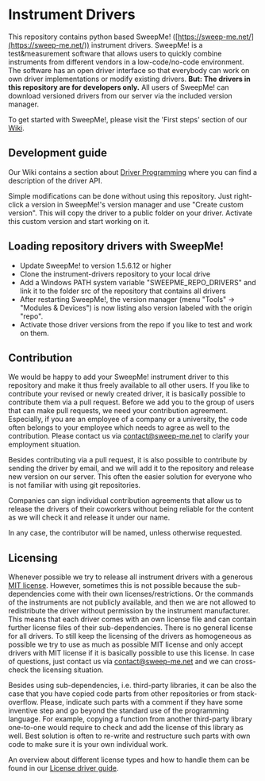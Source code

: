 # Instrument Drivers
This repository contains python based SweepMe! ([https://sweep-me.net/](https://sweep-me.net/)) instrument drivers. 
SweepMe! is a test&measurement software that allows users to quickly combine instruments from different vendors in a low-code/no-code environment.
The software has an open driver interface so that everybody can work on own driver implementations or modify existing drivers.
**But: The drivers in this repository are for developers only.**
All users of SweepMe! can download versioned drivers from our server via the included version manager.

To get started with SweepMe!, please visit the 'First steps' section of our [Wiki](https://wiki.sweep-me.net/wiki/Main_Page).

## Development guide
Our Wiki contains a section about [Driver Programming](https://wiki.sweep-me.net/wiki/Driver_Programming) where you can find a description of the driver API.

Simple modifications can be done without using this repository.
Just right-click a version in SweepMe!'s version manager and use "Create custom version".
This will copy the driver to a public folder on your driver. Activate this custom version and start working on it.

## Loading repository drivers with SweepMe!

* Update SweepMe! to version 1.5.6.12 or higher
* Clone the instrument-drivers repository to your local drive
* Add a Windows PATH system variable "SWEEPME_REPO_DRIVERS" and link it to the folder src of the repository that contains all drivers 
* After restarting SweepMe!, the version manager (menu "Tools" -> "Modules & Devices") is now listing also version labeled with the origin "repo".
* Activate those driver versions from the repo if you like to test and work on them.

## Contribution
We would be happy to add your SweepMe! instrument driver to this repository and make it thus freely available to all other users.
If you like to contribute your revised or newly created driver, it is basically possible to contribute them via a pull request.
Before we add you to the group of users that can make pull requests, we need your contribution agreement.
Especially, if you are an employee of a company or a university, the code often belongs to your employee which needs to agree as well to the contribution.
Please contact us via contact@sweep-me.net to clarify your employment situation.

Besides contributing via a pull request, it is also possible to contribute by sending the driver by email, and we will add it to the repository and release new version on our server.
This often the easier solution for everyone who is not familiar with using git repositories.

Companies can sign individual contribution agreements that allow us to release the drivers of their coworkers without being reliable for the content as we will check it and release it under our name. 

In any case, the contributor will be named, unless otherwise requested.

## Licensing
Whenever possible we try to release all instrument drivers with a generous [MIT license](https://opensource.org/license/mit/).
However, sometimes this is not possible because the sub-dependencies come with their own licenses/restrictions. 
Or the commands of the instruments are not publicly available, and then we are not allowed to redistribute the driver without permission by the instrument manufacturer.
This means that each driver comes with an own license file and can contain further license files of their sub-dependencies.
There is no general license for all drivers.
To still keep the licensing of the drivers as homogeneous as possible we try to use as much as possible MIT license and only
accept drivers with MIT license if it is basically possible to use this license. 
In case of questions, just contact us via contact@sweep-me.net and we can cross-check the licensing situation.

Besides using sub-dependencies, i.e. third-party libraries, it can be also the case that you have copied code parts
from other repositories or from stack-overflow. Please, indicate such parts with a comment if they have some inventive step
and go beyond the standard use of the programming language. 
For example, copying a function from another third-party library one-to-one would require to check and add the license of this library as well.
Best solution is often to re-write and restructure such parts with own code to make sure it is your own individual work.

An overview about different license types and how to handle them can be found in our [License driver guide](https://wiki.sweep-me.net/wiki/License_Guide_for_Drivers).






